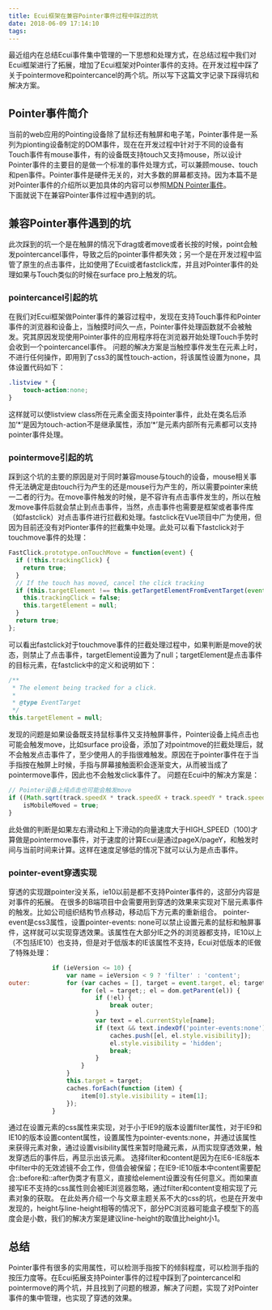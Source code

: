 ```yaml
---
title: Ecui框架在兼容Pointer事件过程中踩过的坑
date: 2018-06-09 17:14:10
tags:
---
```

最近组内在总结Ecui事件集中管理的一下思想和处理方式，在总结过程中我们对Ecui框架进行了拓展，增加了Ecui框架对Pointer事件的支持。在开发过程中踩了关于pointermove和pointercancel的两个坑。所以写下这篇文字记录下踩得坑和解决方案。

## Pointer事件简介
当前的web应用的Pointing设备除了鼠标还有触屏和电子笔，Pointer事件是一系列为pionting设备制定的DOM事件，现在在开发过程中针对于不同的设备有Touch事件有mouse事件，有的设备既支持touch又支持mouse，所以设计Pointer事件的主要目的是做一个标准的事件处理方式，可以兼顾mouse、touch和pen事件。Pointer事件是硬件无关的，对大多数的屏幕都支持。因为本篇不是对Pointer事件的介绍所以更加具体的内容可以参照[MDN Pointer事件](https://developer.mozilla.org/zh-CN/docs/Web/API/Pointer_events)。    
下面就说下在兼容Pointer事件过程中遇到的坑。

## 兼容Pointer事件遇到的坑
此次踩到的坑一个是在触屏的情况下drag或者move或者长按的时候，point会触发pointercancel事件，导致之后的pointer事件都失效；另一个是在开发过程中监管了原生的点击事件，比如使用了Ecui或者fastclick库，并且对Pointer事件的处理如果与Touch类似的时候在surface pro上触发的坑。

### pointercancel引起的坑
在我们对Ecui框架做Pointer事件的兼容过程中，发现在支持Touch事件和Pointer事件的浏览器和设备上，当触摸时间久一点，Pointer事件处理函数就不会被触发。究其原因发现使用Pointer事件的应用程序将在浏览器开始处理Touch手势时会收到一个pointercancel事件。
问题的解决方案是当触控事件发生在元素上时，不进行任何操作，即用到了css3的属性touch-action，将该属性设置为none，具体设置代码如下：
```css
.listview * {
    touch-action:none;
}
```
这样就可以使listview class所在元素全面支持pointer事件，此处在类名后添加‘\*’是因为touch-action不是继承属性，添加‘\*’是元素内部所有元素都可以支持pointer事件处理。
### pointermove引起的坑
踩到这个坑的主要的原因是对于同时兼容mouse与touch的设备，mouse相关事件无法确定是由touch行为产生的还是mouse行为产生的，所以需要pointer来统一二者的行为。在move事件触发的时候，是不容许有点击事件发生的，所以在触发move事件后就会禁止到点击事件，当然，点击事件也需要是框架或者事件库（如fastclick）对点击事件进行拦截和处理。fastclick在Vue项目中广为使用，但因为目前还没有对Pionter事件的拦截集中处理。此处可以看下fastclick对于touchmove事件的处理：
```js
FastClick.prototype.onTouchMove = function(event) {
  if (!this.trackingClick) {
    return true;
  }
  // If the touch has moved, cancel the click tracking
  if (this.targetElement !== this.getTargetElementFromEventTarget(event.target) || this.touchHasMoved(event)) {
    this.trackingClick = false;
    this.targetElement = null;
  }
  return true;
};
```
可以看出fastclick对于touchmove事件的拦截处理过程中，如果判断是move的状态，则禁止了点击事件，targetElement设置为了null；targetElement是点击事件的目标元素，在fastclick中的定义和说明如下：
```js
/**
 * The element being tracked for a click.
 *
 * @type EventTarget
 */
this.targetElement = null;
```
发现的问题是如果设备既支持鼠标事件又支持触屏事件，Pointer设备上纯点击也可能会触发move，比如surface pro设备，添加了对pointmove的拦截处理后，就不会触发点击事件了，至少使用人的手指很难触发。原因在于pointer事件在于当手指按在触屏上时候，手指与屏幕接触面积会逐渐变大，从而被当成了pointermove事件，因此也不会触发click事件了。
问题在Ecui中的解决方案是：
```js
// Pointer设备上纯点击也可能会触发move
if ((Math.sqrt(track.speedX * track.speedX + track.speedY * track.speedY) > HIGH_SPEED) && isMobileMoved === false) {
    isMobileMoved = true;
}
```
此处做的判断是如果左右滑动和上下滑动的向量速度大于HIGH_SPEED（100)才算做是pointermove事件，对于速度的计算Ecui是通过pageX/pageY，和触发时间与当前时间来计算。这样在速度足够低的情况下就可以认为是点击事件。

### pointer-event穿透实现
穿透的实现跟pointer没关系，ie10以前是都不支持Pointer事件的，这部分内容是对事件的拓展。
在很多的B端项目中会需要用到穿透的效果来实现对下层元素事件的触发。比如公司组织结构节点移动，移动后下方元素的重新组合。
pointer-event是css3属性，设置pointer-events: none可以禁止设置元素的鼠标和触屏事件，这样就可以实现穿透效果。该属性在大部分IE之外的浏览器都支持，IE10以上（不包括IE10）也支持，但是对于低版本的IE该属性不支持，Ecui对低版本的IE做了特殊处理：
```js
            if (ieVersion <= 10) {
                var name = ieVersion < 9 ? 'filter' : 'content';
outer:          for (var caches = [], target = event.target, el; target; target = getElementFromEvent(event)) {
                    for (el = target;; el = dom.getParent(el)) {
                        if (!el) {
                            break outer;
                        }
                        var text = el.currentStyle[name];
                        if (text && text.indexOf('pointer-events:none') >= 0) {
                            caches.push([el, el.style.visibility]);
                            el.style.visibility = 'hidden';
                            break;
                        }
                    }
                }
                this.target = target;
                caches.forEach(function (item) {
                    item[0].style.visibility = item[1];
                });
            }
```
通过在设置元素的css属性来实现，对于小于IE9的版本设置filter属性，对于IE9和IE10的版本设置content属性，设置属性为pointer-events:none，并通过该属性来获得元素对象，通过设置visibility属性来暂时隐藏元素，从而实现穿透效果，触发穿透后的事件后，再显示出该元素。
选择filter和content是因为在IE6-IE8版本中filter中的无效滤镜不会工作，但值会被保留；在IE9-IE10版本中content需要配合::before和::after伪类才有意义，直接给element设置没有任何意义。而如果直接写IE不支持的css属性则会被IE浏览器忽略，通过filter和content变相实现了元素对象的获取。
在此处再介绍一个与文章主题关系不大的css的坑，也是在开发中发现的，height与line-height相等的情况下，部分PC浏览器可能盒子模型下的高度会是小数，我们的解决方案是建议line-height的取值比height小1。

## 总结
Pointer事件有很多的实用属性，可以检测手指按下的倾斜程度，可以检测手指的按压力度等。在Ecui拓展支持Pointer事件的过程中踩到了pointercancel和pointermove的两个坑，并且找到了问题的根源，解决了问题，实现了对Pointer事件的集中管理，也实现了穿透的效果。
